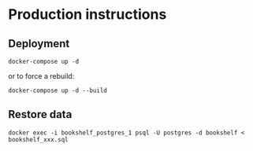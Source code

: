 # Production instructions

## Deployment

    docker-compose up -d

or to force a rebuild:

    docker-compose up -d --build

## Restore data

    docker exec -i bookshelf_postgres_1 psql -U postgres -d bookshelf < bookshelf_xxx.sql
 